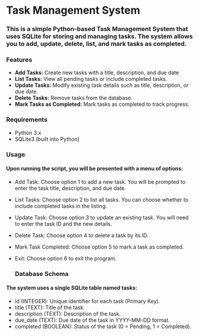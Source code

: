 # Task Management System

### This is a simple Python-based Task Management System that uses SQLite for storing and managing tasks. The system allows you to add, update, delete, list, and mark tasks as completed.

### Features
- **Add Tasks:** Create new tasks with a title, description, and due date
- __List Tasks:__ View all pending tasks or include completed tasks.
- __Update Tasks:__ Modify existing task details such as title, description, or due date.
- __Delete Tasks:__ Remove tasks from the database.
- __Mark Tasks as Completed:__ Mark tasks as completed to track progress.

### Requirements
- Python 3.x
- SQLite3 (built into Python)

### Usage

#### Upon running the script, you will be presented with a menu of options:
- Add Task: Choose option 1 to add a new task. You will be prompted to enter the task title, description, and due date.
- List Tasks: Choose option 2 to list all tasks. You can choose whether to include completed tasks in the listing.
- Update Task: Choose option 3 to update an existing task. You will need to enter the task ID and the new details.
- Delete Task: Choose option 4 to delete a task by its ID.
- Mark Task Completed: Choose option 5 to mark a task as completed.
- Exit: Choose option 6 to exit the program.

  ### Database Schema
#### The system uses a single SQLite table named tasks:

- id (INTEGER): Unique identifier for each task (Primary Key).
- title (TEXT): Title of the task.
- description (TEXT): Description of the task.
- due_date (TEXT): Due date of the task in YYYY-MM-DD format.
- completed (BOOLEAN): Status of the task (0 = Pending, 1 = Completed).
